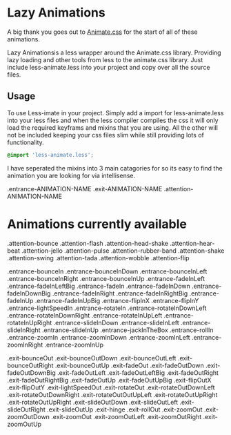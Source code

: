 # Lazy Animations
A big thank you goes out to [Animate.css](https://github.com/daneden/animate.css "Animate.css Github") for the start of all of these animations. 


Lazy Animationsis a less wrapper around the Animate.css library. Providing lazy loading and other tools from less to the animate.css library. Just include less-animate.less into your project and copy over all the source files.

## Usage

To use Less-imate in your project. Simply add a import for less-animate.less into your less files and when the less compiler compiles the css it will only load the required keyframs and mixins that you are using. All the other will not be included keeping your css files slim while still providing lots of functionality. 

```css  
@import 'less-animate.less';
```
I have seperated the mixins into 3 main catagories for so its easy to find the animation you are looking for via intellisense. 

.entrance-ANIMATION-NAME 
.exit-ANIMATION-NAME
.attention-ANIMATION-NAME

# Animations currently available

.attention-bounce
.attention-flash
.attention-head-shake
.attention-hear-beat
.attention-jello
.attention-pulse
.attention-rubber-band
.attention-shake
.attention-swing
.attention-tada
.attention-wobble
.attention-flip

.entrance-bounceIn
.entrance-bounceInDown
.entrance-bounceInLeft
.entrance-bounceInRight
.entrance-bounceInUp
.entrance-fadeInLeft
.entrance-fadeInLeftBig
.entrance-fadeIn
.entrance-fadeInDown
.entrance-fadeInDownBig
.entrance-fadeInRight
.entrance-fadeInRightBig
.entrance-fadeInUp
.entrance-fadeInUpBig
.entrance-flipInX
.entrance-flipInY
.entrance-lightSpeedIn
.entrance-rotateIn
.entrance-rotateInDownLeft
.entrance-rotateInDownRight
.entrance-rotateInUpLeft
.entrance-rotateInUpRight
.entrance-slideInDown
.entrance-slideInLeft
.entrance-slideInRight
.entrance-slideInUp
.entrance-jackInTheBox
.entrance-rollIn
.entrance-zoomIn
.entrance-zoomInDown
.entrance-zoomInLeft
.entrance-zoomInRight
.entrance-zoomInUp


.exit-bounceOut
.exit-bounceOutDown
.exit-bounceOutLeft
.exit-bounceOutRight
.exit-bounceOutUp
.exit-fadeOut
.exit-fadeOutDown
.exit-fadeOutDownBig
.exit-fadeOutLeft
.exit-fadeOutLeftBig
.exit-fadeOutRight
.exit-fadeOutRightBig
.exit-fadeOutUp
.exit-fadeOutUpBig
.exit-flipOutX
.exit-flipOutY
.exit-lightSpeedOut
.exit-rotateOut
.exit-rotateOutDownLeft
.exit-rotateOutDownRight
.exit-rotateOutOutUpLeft
.exit-rotateOutUpRight
.exit-rotateOutUpRight
.exit-slideOutDown
.exit-slideOutLeft
.exit-slideOutRight
.exit-slideOutUp
.exit-hinge
.exit-rollOut
.exit-zoomOut
.exit-zoomOutDown
.exit-zoomOut
.exit-zoomOutLeft
.exit-zoomOutRight
.exit-zoomOutUp

